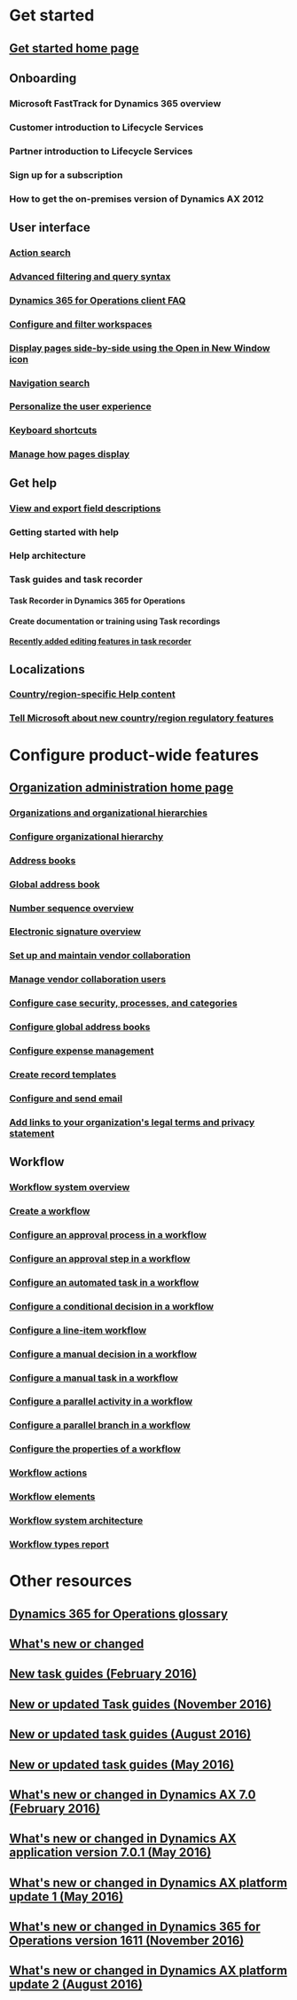 # Get started
## [Get started home page](get-started-landing.md)
## Onboarding
### Microsoft FastTrack for Dynamics 365 overview
### Customer introduction to Lifecycle Services
### Partner introduction to Lifecycle Services
### Sign up for a subscription
### How to get the on-premises version of Dynamics AX 2012
## User interface
### [Action search](action-search.md)
### [Advanced filtering and query syntax](advanced-filtering-query-options.md)
### [Dynamics 365 for Operations client FAQ](client-faq.md)
### [Configure and filter workspaces](configure-filter-workspaces.md)
### [Display pages side-by-side using the Open in New Window icon](display-pages-side-by-side.md)
### [Navigation search](navigation-search.md)
### [Personalize the user experience](personalize-user-experience.md)
### [Keyboard shortcuts](shortcut-keys.md)
### [Manage how pages display](window-management.md)
## Get help
### [View and export field descriptions](view-export-field-descriptions.md)
### Getting started with help
### Help architecture
### Task guides and task recorder
#### Task Recorder in Dynamics 365 for Operations
#### Create documentation or training using Task recordings
#### [Recently added editing features in task recorder](recently-added-editing-features-in-task-recorder.md)
## Localizations
### [Country/region-specific Help content](country_region.md)
### [Tell Microsoft about new country/region regulatory features](inform-msft-new-countryregion-regulations.md)
# Configure product-wide features
## [Organization administration home page](organization-administration-home-page.md)
### [Organizations and organizational hierarchies](organizations-organizational-hierarchies.md)
### [Configure organizational hierarchy](plan-organizational-hierarchy.md)
### [Address books](qa-address-books.md)
### [Global address book](overview-global-address-book.md)
### [Number sequence overview](number-sequence-overview.md)
### [Electronic signature overview](electronic-signature-overview.md)
### [Set up and maintain vendor collaboration](set-up-maintain-vendor-collaboration.md)
### [Manage vendor collaboration users](manage-vendor-collaboration-users.md)
### [Configure case security, processes, and categories](plan-case-management.md)
### [Configure global address books](plan-configuration-global-address-book-additional-address-books.md)
### [Configure expense management](plan-expense-management.md)
### [Create record templates](record-templates.md)
### [Configure and send email](configure-email.md)
### [Add links to your organization's legal terms and privacy statement](legal-terms-privacy-statement.md)
## Workflow
### [Workflow system overview](overview-workflow-system.md)
### [Create a workflow](create-workflow.md)
### [Configure an approval process in a workflow](configure-approval-process-workflow.md)
### [Configure an approval step in a workflow](configure-approval-step-workflow.md)
### [Configure an automated task in a workflow](configure-automated-task-workflow.md)
### [Configure a conditional decision in a workflow](configure-conditional-decision-workflow.md)
### [Configure a line-item workflow](configure-line-item-workflow.md)
### [Configure a manual decision in a workflow](configure-manual-decision-workflow.md)
### [Configure a manual task in a workflow](configure-manual-task-workflow.md)
### [Configure a parallel activity in a workflow](configure-parallel-activity-workflow.md)
### [Configure a parallel branch in a workflow](configure-parallel-branch-workflow.md)
### [Configure the properties of a workflow](configure-workflow-properties.md)
### [Workflow actions](workflow-actions.md)
### [Workflow elements](workflow-elements.md)
### [Workflow system architecture](workflow-system-architecture.md)
### [Workflow types report](workflow-types-report.md)
# Other resources
## [Dynamics 365 for Operations glossary](glossary.md)
## [What's new or changed](whats-new-changed.md)
## [New task guides (February 2016)](new-task-guides-available-february-2016.md)
## [New or updated Task guides (November 2016)](new-or-updated-task-guides-available-november-2016.md)
## [New or updated task guides (August 2016)](new-updated-task-guides-available-august-2016.md)
## [New or updated task guides (May 2016)](new-updated-task-guides-available-may-2016.md)
## [What's new or changed in Dynamics AX 7.0 (February 2016)](whats-new-changed-7-0-february-2016.md)
## [What's new or changed in Dynamics AX application version 7.0.1 (May 2016)](whats-new-changed-application-version-7-0-1-may-2016.md)
## [What's new or changed in Dynamics AX platform update 1 (May 2016)](whats-new-changed-platform-version-7-1-may-2016.md)
## [What's new or changed in Dynamics 365 for Operations version 1611 (November 2016)](whats-new-dynamics-365-operations-1611.md)
## [What's new or changed in Dynamics AX platform update 2 (August 2016)](whats-new-platform-update-2.md) 

